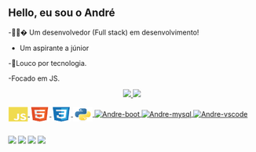 ## Hello, eu sou o André

-👨‍💻� Um desenvolvedor (Full stack) em desenvolvimento!

- Um aspirante a júnior 

-📲Louco por tecnologia.

-Focado em JS.

<div align="center">
  <a href="https://github.com/Andre-WesDev">
  <img height="180em" src="https://github-readme-stats.vercel.app/api?username=Andre-WesDev&show_icons=true&theme=dark&include_all_commits=true&count_private=true"/>
  <img height="180em" src="https://github-readme-stats.vercel.app/api/top-langs/?username=Andre-WesDev&layout=compact&langs_count=7&theme=dark"/>
</div>
<div style="display: inline_block"><br>
  <img align="center" alt="Andre-Js" height="30" width="40" src="https://raw.githubusercontent.com/devicons/devicon/master/icons/javascript/javascript-plain.svg">
<!--  <img align="center" alt="Andre-Ts" height="30" width="40" src="https://raw.githubusercontent.com/devicons/devicon/master/icons/typescript/typescript-plain.svg">-->
 <!-- <img align="center" alt="Andre-React" height="30" width="40" src="https://raw.githubusercontent.com/devicons/devicon/master/icons/react/react-original.svg">-->
  <img align="center" alt="Andre-HTML" height="30" width="40" src="https://raw.githubusercontent.com/devicons/devicon/master/icons/html5/html5-original.svg">
  <img align="center" alt="Andre-CSS" height="30" width="40" src="https://raw.githubusercontent.com/devicons/devicon/master/icons/css3/css3-original.svg">
  <img align="center" alt="Andre-Python" height="30" width="40" src="https://raw.githubusercontent.com/devicons/devicon/master/icons/python/python-original.svg">
<!--  <img align="center" alt="Andre-electron" height="30" width="40" src="https://cdn.jsdelivr.net/gh/devicons/devicon/icons/electron/electron-original.svg">-->
 <!-- <img align="center" alt="Andre-post" height="30" width="40" src="https://cdn.jsdelivr.net/gh/devicons/devicon/icons/postgresql/postgresql-original.svg">-->
 <!-- <img align="center" alt="Andre-bulma" height="30" width="40" src="https://cdn.jsdelivr.net/gh/devicons/devicon/icons/bulma/bulma-plain.svg">-->
  <img align="center" alt="Andre-boot" height="30" width="40" src="https://cdn.jsdelivr.net/gh/devicons/devicon/icons/bootstrap/bootstrap-original.svg">
 <!-- <img align="center" alt="Andre-mongo" height="30" width="40" src="https://cdn.jsdelivr.net/gh/devicons/devicon/icons/mongodb/mongodb-original.svg">-->
  <img align="center" alt="Andre-mysql" height="30" width="40" src="https://cdn.jsdelivr.net/gh/devicons/devicon/icons/mysql/mysql-original.svg">
  <img align="center" alt="Andre-vscode" height="30" width="40" src="https://cdn.jsdelivr.net/gh/devicons/devicon/icons/vscode/vscode-original.svg">
</div>

  ##
  
 <div>
  <a href="https://instagram.com/andre_wesley9" target="_blank"><img src="https://img.shields.io/badge/-Instagram-%23E4405F?style=for-the-badge&logo=instagram&logoColor=white" target="_blank"></a>
  <a href="https://discord.gg/Andre_wesley#9664R" target="_blank"><img src="https://img.shields.io/badge/Discord-7289DA?style=for-the-badge&logo=discord&logoColor=white" target="_blank"></a> 
  <a href = "mailto:wesleyandreoliveira135@gmail.com"><img src="https://img.shields.io/badge/Gmail-D14836?style=for-the-badge&logo=gmail&logoColor=white"></a>
  <a href="https://www.linkedin.com/in/andr%C3%A9-wesley-615634236" target="_blank"><img src="https://img.shields.io/badge/-LinkedIn-%230077B5?style=for-the-badge&logo=linkedin&logoColor=white" target="_blank"></a> 
 </div>
